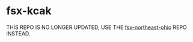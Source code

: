 # fsx-kcak
THIS REPO IS NO LONGER UPDATED, USE THE [fsx-northeast-ohio](https://github.com/flyingfisch/fsx-northeast-ohio) REPO INSTEAD.
